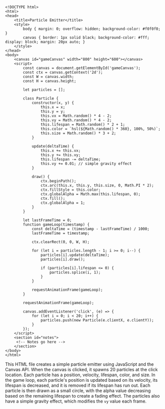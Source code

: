 ```
<!DOCTYPE html>
<html>
<head>
    <title>Particle Emitter</title>
    <style>
        body { margin: 0; overflow: hidden; background-color: #f0f0f0; }
        canvas { border: 1px solid black; background-color: #fff; display: block; margin: 20px auto; }
    </style>
</head>
<body>
    <canvas id="gameCanvas" width="800" height="600"></canvas>
    <script>
        const canvas = document.getElementById('gameCanvas');
        const ctx = canvas.getContext('2d');
        const W = canvas.width;
        const H = canvas.height;

        let particles = [];

        class Particle {
            constructor(x, y) {
                this.x = x;
                this.y = y;
                this.vx = Math.random() * 4 - 2;
                this.vy = Math.random() * 4 - 2;
                this.lifespan = Math.random() * 2 + 1;
                this.color = `hsl(${Math.random() * 360}, 100%, 50%)`;
                this.size = Math.random() * 3 + 2;
            }

            update(deltaTime) {
                this.x += this.vx;
                this.y += this.vy;
                this.lifespan -= deltaTime;
                this.vy += 0.01; // simple gravity effect
            }

            draw() {
                ctx.beginPath();
                ctx.arc(this.x, this.y, this.size, 0, Math.PI * 2);
                ctx.fillStyle = this.color;
                ctx.globalAlpha = Math.max(this.lifespan, 0);
                ctx.fill();
                ctx.globalAlpha = 1;
            }
        }

        let lastFrameTime = 0;
        function gameLoop(timestamp) {
            const deltaTime = (timestamp - lastFrameTime) / 1000;
            lastFrameTime = timestamp;

            ctx.clearRect(0, 0, W, H);

            for (let i = particles.length - 1; i >= 0; i--) {
                particles[i].update(deltaTime);
                particles[i].draw();

                if (particles[i].lifespan <= 0) {
                    particles.splice(i, 1);
                }
            }

            requestAnimationFrame(gameLoop);
        }

        requestAnimationFrame(gameLoop);

        canvas.addEventListener('click', (e) => {
            for (let i = 0; i < 20; i++) {
                particles.push(new Particle(e.clientX, e.clientY));
            }
        });
    </script>
    <section id="notes">
     <!-- Notes go here -->
    </section>
</body>
</html>
```

This HTML file creates a simple particle emitter using JavaScript and the Canvas API. When the canvas is clicked, it spawns 20 particles at the click location. Each particle has a position, velocity, lifespan, color, and size. In the game loop, each particle's position is updated based on its velocity, its lifespan is decreased, and it is removed if its lifespan has run out. Each particle is then drawn as a small circle, with the alpha value decreasing based on the remaining lifespan to create a fading effect. The particles also have a simple gravity effect, which modifies the `vy` value each frame.
 <!-- 85.77s -->
